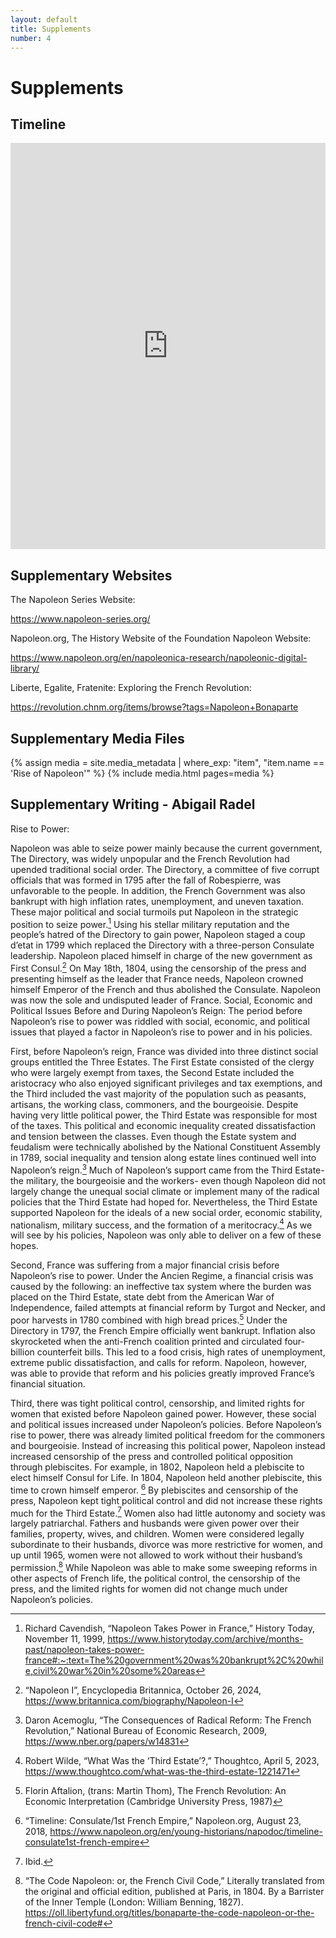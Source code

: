 ```yaml
---
layout: default
title: Supplements
number: 4
---
```


# Supplements

## Timeline

<iframe class='timeline-iframe' src='https://cdn.knightlab.com/libs/timeline3/latest/embed/index.html?source=1PjdYGizzYHakJg35U17XGA-GZJxSy8N5lv9Hsbj3tvk&font=Default&lang=en&initial_zoom=2&height=650' width='100%' height='650' webkitallowfullscreen mozallowfullscreen allowfullscreen frameborder='0'></iframe>

## Supplementary Websites


The Napoleon Series Website:

https://www.napoleon-series.org/

Napoleon.org, The History Website of the Foundation Napoleon Website:

https://www.napoleon.org/en/napoleonica-research/napoleonic-digital-library/

Liberte, Egalite, Fratenite: Exploring the French Revolution:

https://revolution.chnm.org/items/browse?tags=Napoleon+Bonaparte

## Supplementary Media Files
{% assign media = site.media_metadata | where_exp: "item", "item.name == 'Rise of Napoleon'" %} {% include media.html pages=media %}

## Supplementary Writing - Abigail Radel

Rise to Power:

Napoleon was able to seize power mainly because the current government, The Directory, was widely unpopular and the French Revolution had upended traditional social order.  The Directory, a committee of five corrupt officials that was formed in 1795 after the fall of Robespierre, was unfavorable to the people.  In addition, the French Government was also bankrupt with high inflation rates, unemployment, and uneven taxation.  These major political and social turmoils put Napoleon in the strategic position to seize power.[^1]  Using his stellar military reputation and the people’s hatred of the Directory to gain power, Napoleon staged a coup d’etat in 1799 which replaced the Directory with a three-person Consulate leadership.  Napoleon placed himself in charge of the new government as First Consul.[^2]  On May 18th, 1804, using the censorship of the press and presenting himself as the leader that France needs, Napoleon crowned himself Emperor of the French and thus abolished the Consulate.  Napoleon was now the sole and undisputed leader of France. 
Social, Economic and Political Issues Before and During Napoleon’s Reign:
The period before Napoleon’s rise to power was riddled with social, economic, and political issues that played a factor in Napoleon’s rise to power and in his policies.  

First, before Napoleon’s reign, France was divided into three distinct social groups entitled the Three Estates.  The First Estate consisted of the clergy who were largely exempt from taxes, the Second Estate included the aristocracy who also enjoyed significant privileges and tax exemptions, and the Third included the vast majority of the population such as peasants, artisans, the working class, commoners, and the bourgeoisie.  Despite having very little political power, the Third Estate was responsible for most of the taxes.  This political and economic inequality created dissatisfaction and tension between the classes.  Even though the Estate system and feudalism were technically abolished by the National Constituent Assembly in 1789, social inequality and tension along estate lines continued well into Napoleon’s reign.[^3]  Much of Napoleon’s support came from the Third Estate- the military, the bourgeoisie and the workers- even though Napoleon did not largely change the unequal social climate or implement many of the radical policies that the Third Estate had hoped for.  Nevertheless, the Third Estate supported Napoleon for the ideals of a new social order, economic stability, nationalism, military success, and the formation of a meritocracy.[^4]  As we will see by his policies, Napoleon was only able to deliver on a few of these hopes. 

Second, France was suffering from a major financial crisis before Napoleon’s rise to power.  Under the Ancien Regime, a financial crisis was caused by the following: an ineffective tax system where the burden was placed on the Third Estate, state debt from the American War of Independence, failed attempts at financial reform by Turgot and Necker, and poor harvests in 1780 combined with high bread prices.[^5]  Under the Directory in 1797, the French Empire officially went bankrupt.  Inflation also skyrocketed when the anti-French coalition printed and circulated four-billion counterfeit bills.  This led to a food crisis, high rates of unemployment, extreme public dissatisfaction, and calls for reform.  Napoleon, however, was able to provide that reform and his policies greatly improved France’s financial situation.

Third, there was tight political control, censorship, and limited rights for women that existed before Napoleon gained power.  However, these social and political issues increased under Napoleon’s policies.  Before Napoleon’s rise to power, there was already limited political freedom for the commoners and bourgeoisie.  Instead of increasing this political power, Napoleon instead increased censorship of the press and controlled political opposition through plebiscites.  For example, in 1802, Napoleon held a plebiscite to elect himself Consul for Life.  In 1804, Napoleon held another plebiscite, this time to crown himself emperor. [^6]  By plebiscites and censorship of the press, Napoleon kept tight political control and did not increase these rights much for the Third Estate.[^7]  Women also had little autonomy and society was largely patriarchal.  Fathers and husbands were given power over their families, property, wives, and children.  Women were considered legally subordinate to their husbands, divorce was more restrictive for women, and up until 1965, women were not allowed to work without their husband’s permission.[^8]  While Napoleon was able to make some sweeping reforms in other aspects of French life, the political control, the censorship of the press, and the limited rights for women did not change much under Napoleon’s policies.  
[^1]: Richard Cavendish, “Napoleon Takes Power in France,” History Today, November 11, 1999, https://www.historytoday.com/archive/months-past/napoleon-takes-power-france#:~:text=The%20government%20was%20bankrupt%2C%20while,civil%20war%20in%20some%20areas

[^2]: “Napoleon I”, Encyclopedia Britannica, October 26, 2024, https://www.britannica.com/biography/Napoleon-I

[^3]: Daron Acemoglu, “The Consequences of Radical Reform: The French Revolution,” National Bureau of Economic Research, 2009, https://www.nber.org/papers/w14831

[^4]: Robert Wilde, “What Was the ‘Third Estate’?,” Thoughtco, April 5, 2023, https://www.thoughtco.com/what-was-the-third-estate-1221471

[^5]: Florin Aftalion, (trans: Martin Thom), The French Revolution: An Economic Interpretation (Cambridge University Press, 1987)

[^6]: “Timeline: Consulate/1st French Empire,” Napoleon.org, August 23, 2018, https://www.napoleon.org/en/young-historians/napodoc/timeline-consulate1st-french-empire

[^7]: Ibid.

[^8]: “The Code Napoleon: or, the French Civil Code,” Literally translated from the original and official edition, published at Paris, in 1804. By a Barrister of the Inner Temple (London: William Benning, 1827). https://oll.libertyfund.org/titles/bonaparte-the-code-napoleon-or-the-french-civil-code#

